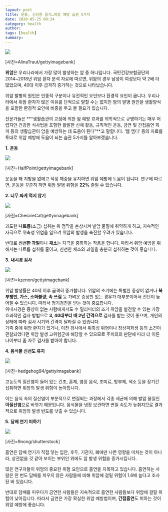 ```yaml
---
layout: post
title: 운동, 신선한 음식…위암 예방 습관 5가지
date: 2020-05-25 09:24
category: health
author: 
tags: [health]
summary: 
---
```



[![](https://post-phinf.pstatic.net/MjAyMDAzMzFfMjEw/MDAxNTg1NjExMDA3MzAy.Ie6y1c_uYt2FZki4uixLvyh71UvLqJXs960wQkEXkJog.ED2MIqcWUjS3OT5yhzUi2_2uF0YZqPvKL39EIKKTskIg.JPEG/AlinaTraut.jpg?type=w1200)](https://post.naver.com/viewer/postView.nhn?volumeNo=27869876&memberNo=6289885#)

[사진=AlinaTraut/gettyimagebank]

**위암**은 우리나라에서 가장 많이 발생하는 암 중 하나입니다. 국민건강보험공단의 2014~2018년 위암 환자 분석 자료에 따르면, 위암의 경우 남성이 여성보다 약 2배 더 많았으며, 40대 이후 급격히 증가하는 것으로 나타났습니다.  
  
위암 발병의 원인은 인종적 구분이나 유전적인 요인보다 환경적 요인이 큽니다. 우리나라에서 위암 환자가 많은 이유를 단적으로 말할 수는 없지만 암의 발병 원인을 생활양식을 포함한 환경적 요인에 비중을 두고 볼 필요가 있습니다.  
  
전문가들은 **“생활습관의 교정에 의한 암 예방 효과를 의학적으로 규명하기는 매우 어렵지만 건강한 식사법을 포함한 활발한 신체 활동, 규칙적인 운동, 금연 및 간접흡연 회피 등의 생활습관이 암을 예방하는 데 도움이 된다”**고 말합니다. ‘웹 엠디’ 등의 자료를 토대로 위암 예방에 도움이 되는 습관 5가지를 알아보겠습니다.  
  
  
  
**1.** **운동**  

[![](https://post-phinf.pstatic.net/MjAyMDAzMzFfMjIy/MDAxNTg1NjEyMzY4NDU3.YVbb9jcayeMb76R_BuJt7UwZckq8BiP6ner75YYsPPIg.IFt9sEihX3PT8i4ImMoy9TqABeV-KKSIB_FuM7n9jp0g.JPEG/HalfPoint.jpg?type=w1200)](https://post.naver.com/viewer/postView.nhn?volumeNo=27869876&memberNo=6289885#)

[사진=HalfPoint/gettyimagebank]

운동을 해 지방을 없애고 적정 체중을 유지하면 위암 예방에 도움이 됩니다. 연구에 따르면, 운동을 꾸준히 하면 위암 발병 위험을 **22%** 줄일 수 있습니다.  
  
**2. 너무 짜게 먹지 않기**  

[![](https://post-phinf.pstatic.net/MjAyMDAzMzFfOTMg/MDAxNTg1NjEyNDczMjE2.fDlXgSzX_Fvr4ebvGjxJ8ooedq3XWw6GXlCREhscbIUg.u-DpsNgbcUo-pv51EA0QJAqO-9gCV8Ns7SEvUB68d4Ag.JPEG/ChesiireCat.jpg?type=w1200)](https://post.naver.com/viewer/postView.nhn?volumeNo=27869876&memberNo=6289885#)

[사진=ChesiireCat/gettyimagebank]

과도한 **나트륨**(소금) 섭취는 위 점막을 손상시켜 발암 물질에 취약하게 하고, 지속적인 자극으로 위축성 위염을 일으켜 위암의 발생을 촉진할 우려가 있습니다.  
  
반대로 **신선한 과일**이나 **채소**는 자극을 중화하는 작용을 합니다. 따라서 위암 예방을 위해서는 나트륨 섭취를 줄이고, 신선한 채소와 과일을 충분히 섭취하는 것이 좋습니다.  
  
  
**3.** **내시경 검사**  

[![](https://post-phinf.pstatic.net/MjAyMDAzMzFfODQg/MDAxNTg1NjEyNTQzNDc1.8Ka3ZT4vHKvSA_3Wu2Shc0Fx8nl5QkSFtye1V-evAaEg.EW4cwm-XkirrlMro9xu6Mxoy-vWyi9tTdnIdUR9QKPcg.JPEG/kzenon.jpg?type=w1200)](https://post.naver.com/viewer/postView.nhn?volumeNo=27869876&memberNo=6289885#)

[사진=kzenon/gettyimagebank]

위암 발생률은 40세 이후 급격히 증가합니다. 위암의 초기에는 특별한 증상이 없거나 **복부팽만, 가스, 소화불량, 속 쓰림** 등 가벼운 증상만 있는 경우가 대부분이어서 진단이 늦어질 수 있습니다. 따라서 정기검진을 받는 것이 중요합니다.  
위내시경은 증상이 없는 사람에게서도 수 밀리미터의 조기 위암을 발견할 수 있는 가장 효과적인 검사 방법으로 **3, 40대부터 매 2년 간격으로** 검사를 받는 것이 좋으며, 개인의 상태에 따라 검사 시기와 간격이 달라질 수 있습니다.  
가족 중에 위암 환자가 있거나, 이전 검사에서 위축성 위염이나 장상피화생 등의 소견이 관찰되었다면 위암 발생 고위험군에 해당할 수 있으므로 주치의의 판단에 따라 더 이른 나이부터 좀 자주 검사를 받아야 합니다.  
  
  
**4. 음식물 신선도 유지**  

[![](https://post-phinf.pstatic.net/MjAyMDAzMzFfMjY4/MDAxNTg1NjEyNjU1NjQz.fPQadiO1yjnQcPV0eI54sqD1b_62mmYKn8NSnUrRFOsg.7eWGwqKfNN_xYkThqbjMW5wdddQNSwA498dOyC57EWog.JPEG/hedgehog94.jpg?type=w1200)](https://post.naver.com/viewer/postView.nhn?volumeNo=27869876&memberNo=6289885#)

[사진=hedgehog94/gettyimagebank]

고농도의 질산염이 들어 있는 건조, 훈제, 염장 음식, 조미료, 방부제, 색소 등을 장기간 섭취하면 위암의 발생 위험이 높아집니다.  
  
이는 음식 속의 질산염이 부분적으로 변질되는 과정에서 각종 세균에 의해 발암 물질인 **아질산염**으로 바뀌기 때문입니다. 음식물을 냉장 보관하면 변질 속도가 늦춰지므로 결과적으로 위암의 발생 빈도를 낮출 수 있습니다.  
  
  
**5.** **담배 연기 피하기**  

[![](https://post-phinf.pstatic.net/MjAyMDAzMzFfMjQ4/MDAxNTg1NjE0MTM0MTI1.rvRR0PnCXu88ueYGwJ4u24y8Y7IBSehsRt-dj3YotD0g.nvfi77toELburS1v2t3OaExSX4o0lhB8oauNTMfGfWUg.JPEG/9nong.jpg?type=w1200)](https://post.naver.com/viewer/postView.nhn?volumeNo=27869876&memberNo=6289885#)

[사진=9nong/shutterstock]

흡연은 담배 연기가 직접 닿는 입안, 후두, 기관지, 폐에만 나쁜 영향을 미치는 것이 아니라, 상관없을 것 같아 보이는 부위인 위에도 암 발생 위험을 증가시킵니다.  
  
많은 연구자들이 위암의 중요한 위험 요인으로 흡연을 지목하고 있습니다. 흡연하는 사람은 한 번도 담배를 피우지 않은 사람들에 비해 위암에 걸릴 위험이 1.6배 높다고 조사된 바 있습니다.  
  
반대로 담배를 피우다가 금연한 사람들은 지속적으로 흡연한 사람들보다 위암에 걸릴 위험이 낮아집니다. 따라서 금연은 가장 확실한 위암 예방법이며,  **간접흡연**도 피하는 것이 위암 예방에 좋습니다.